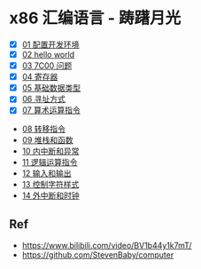 # x86 汇编语言 - 踌躇月光

* [x] [01 配置开发环境](./01)
* [x] [02 hello world](./02)
* [x] [03 7C00 问题](./03)
* [x] [04 寄存器](./04)
* [x] [05 基础数据类型](./05)
* [x] [06 寻址方式](./06)
* [x] [07 算术运算指令](./07)
* [08 转移指令](./08)
* [09 堆栈和函数](./09)
* [10 内中断和异常](./10)
* [11 逻辑运算指令](./11)
* [12 输入和输出](./12)
* [13 控制字符样式](./13)
* [14 外中断和时钟](./14)

## Ref

* <https://www.bilibili.com/video/BV1b44y1k7mT/>
* <https://github.com/StevenBaby/computer>